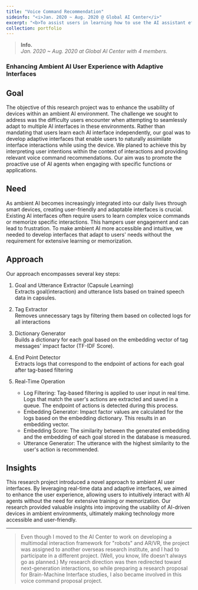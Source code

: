 ```yaml
---
title: "Voice Command Recommendation"
sideinfo: "<i>Jan. 2020 ~ Aug. 2020 @ Global AI Center</i>"
excerpt: "<b>To assist users in learning how to use the AI assistant effectively.</b>"
collection: portfolio
---
```

<!-- <br/><img src='/images/500x300.png'> -->

> **Info.**  
  _Jan. 2020 ~ Aug. 2020 at Global AI Center with 4 members._

### Enhancing Ambient AI User Experience with Adaptive Interfaces

## Goal

The objective of this research project was to enhance the usability of devices within an ambient AI environment. The challenge we sought to address was the difficulty users encounter when attempting to seamlessly adapt to multiple AI interfaces in these environments. Rather than mandating that users learn each AI interface independently, our goal was to develop adaptive interfaces that enable users to naturally assimilate interface interactions while using the device. We planed to achieve this by interpreting user intentions within the context of interactions and providing relevant voice command recommendations. Our aim was to promote the proactive use of AI agents when engaging with specific functions or applications.

## Need

As ambient AI becomes increasingly integrated into our daily lives through smart devices, creating user-friendly and adaptable interfaces is crucial. Existing AI interfaces often require users to learn complex voice commands or memorize specific interactions. This hampers user engagement and can lead to frustration. To make ambient AI more accessible and intuitive, we needed to develop interfaces that adapt to users' needs without the requirement for extensive learning or memorization.

## Approach

Our approach encompasses several key steps:

1. Goal and Utterance Extractor (Capsule Learning)  
  Extracts goal(interaction) and utterance lists based on trained speech data in capsules.

2. Tag Extractor  
  Removes unnecessary tags by filtering them based on collected logs for all interactions

3. Dictionary Generator  
  Builds a dictionary for each goal based on the embedding vector of tag messages' impact factor (TF-IDF Score).

4. End Point Detector  
  Extracts logs that correspond to the endpoint of actions for each goal after tag-based filtering

5. Real-Time Operation
   - Log Filtering: Tag-based filtering is applied to user input in real time. Logs that match the user's actions are extracted and saved in a queue. The endpoint of actions is detected during this process.
   - Embedding Generator: Impact factor values are calculated for the logs based on the embedding dictionary. This results in an embedding vector.
   - Embedding Score: The similarity between the generated embedding and the embedding of each goal stored in the database is measured.
   - Utterance Generator: The utterance with the highest similarity to the user's action is recommended.

## Insights

This research project introduced a novel approach to ambient AI user interfaces. By leveraging real-time data and adaptive interfaces, we aimed to enhance the user experience, allowing users to intuitively interact with AI agents without the need for extensive training or memorization. Our research provided valuable insights into improving the usability of AI-driven devices in ambient environments, ultimately making technology more accessible and user-friendly.

***

> Even though I moved to the AI Center to work on developing a multimodal interaction framework for "robots" and AR/VR, the project was assigned to another overseas research institute, and I had to participate in a different project. (Well, you know, life doesn't always go as planned.) My research direction was then redirected toward next-generation interactions, so while preparing a research proposal for Brain-Machine Interface studies, I also became involved in this voice command proposal project.
